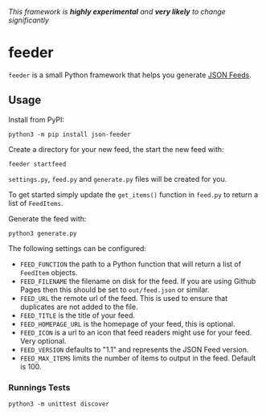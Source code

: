 _This framework is **highly experimental** and **very likely** to change significantly_

# feeder

`feeder` is a small Python framework that helps you generate [JSON Feeds][jsonfeed.org].


## Usage

Install from PyPI:

```
python3 -m pip install json-feeder
```

Create a directory for your new feed, the start the new feed with:

```
feeder startfeed
```

`settings.py`, `feed.py` and `generate.py` files will be created for you.

To get started simply update the `get_items()` function in `feed.py` to return a list of `FeedItems`.

Generate the feed with:

```
python3 generate.py
```

The following settings can be configured:

- `FEED_FUNCTION` the path to a Python function that will return a list of `FeedItem` objects.
- `FEED_FILENAME` the filename on disk for the feed. If you are using Github Pages then this should be set to `out/feed.json` or similar.
- `FEED_URL` the remote url of the feed. This is used to ensure that duplicates are not added to the file.
- `FEED_TITLE` is the title of your feed.
- `FEED_HOMEPAGE_URL` is the homepage of your feed, this is optional.
- `FEED_ICON` is a url to an icon that feed readers might use for your feed. Very optional.
- `FEED_VERSION` defaults to "1.1" and represents the JSON Feed version.
- `FEED_MAX_ITEMS` limits the number of items to output in the feed. Default is 100.



### Runnings Tests

```
python3 -m unittest discover
```


  [jsonfeed.org]: https://www.jsonfeed.org
